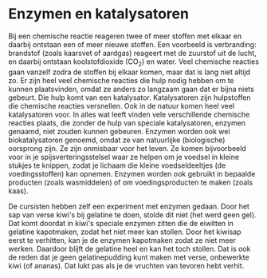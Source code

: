 # Enzymen en katalysatoren
Bij een chemische reactie reageren twee of meer stoffen met elkaar en daarbij ontstaan een of meer nieuwe stoffen. Een voorbeeld is verbranding: brandstof (zoals kaarsvet of aardgas) reageert met de zuurstof uit de lucht, en daarbij ontstaan koolstofdioxide (CO<sub>2</sub>) en water. Veel chemische reacties gaan vanzelf zodra de stoffen bij elkaar komen, maar dat is lang niet altijd zo. Er zijn heel veel chemische reacties die hulp nodig hebben om te kunnen plaatsvinden, omdat ze anders zo langzaam gaan dat er bijna niets gebeurt. Die hulp komt van een katalysator. Katalysatoren zijn hulpstoffen die chemische reacties versnellen. Ook in de natuur komen heel veel katalysatoren voor. In alles wat leeft vinden vele verschillende chemische reacties plaats, die zonder de hulp van speciale katalysatoren, enzymen genaamd, niet zouden kunnen gebeuren. Enzymen worden ook wel biokatalysatoren genoemd, omdat ze van natuurlijke (biologische) oorsprong zijn. Ze zijn onmisbaar voor het leven. Ze komen bijvoorbeeld voor in je spijsverteringsstelsel waar ze helpen om je voedsel in kleine stukjes te knippen, zodat je lichaam die kleine voedseldeeltjes (de voedingsstoffen) kan opnemen. Enzymen worden ook gebruikt in bepaalde producten (zoals wasmiddelen) of om voedingsproducten te maken (zoals kaas).

De cursisten hebben zelf een experiment met enzymen gedaan. Door het sap van verse kiwi's bij gelatine te doen, stolde dit niet (het werd geen gel). Dat komt doordat in kiwi's speciale enzymen zitten die de eiwitten in gelatine kapotmaken, zodat het niet meer kan stollen. Door het kiwisap eerst te verhitten, kan je de enzymen kapotmaken zodat ze niet meer werken. Daardoor blijft de gelatine heel en kan het toch stollen. Dat is ook de reden dat je geen gelatinepudding kunt maken met verse, onbewerkte kiwi (of ananas). Dat lukt pas als je de vruchten van tevoren hebt verhit.
